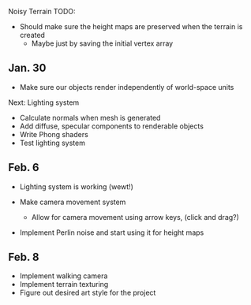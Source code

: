 Noisy Terrain TODO:

- Should make sure the height maps are preserved when the terrain is created
  - Maybe just by saving the initial vertex array
    
    
Jan. 30
-------
- Make sure our objects render independently of world-space units
 
Next: Lighting system
+ Calculate normals when mesh is generated
+ Add diffuse, specular components to renderable objects
+ Write Phong shaders
+ Test lighting system

Feb. 6
------
- Lighting system is working (wewt!)

+ Make camera movement system
  - Allow for camera movement using arrow keys, (click and drag?)
 
+ Implement Perlin noise and start using it for height maps

Feb. 8
------
- Implement walking camera
- Implement terrain texturing
- Figure out desired art style for the project

